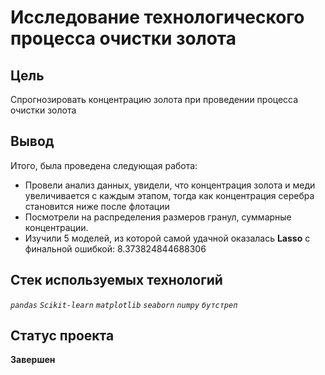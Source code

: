 #  Исследование технологического процесса очистки золота
## Цель
Спрогнозировать концентрацию золота при проведении процесса очистки золота
## Вывод
Итого, была проведена следующая работа:

* Провели анализ данных, увидели, что концентрация золота и меди увеличивается с каждым этапом, тогда как концентрация серебра становится ниже после флотации
* Посмотрели на распределения размеров гранул, суммарные концентрации.
* Изучили 5 моделей, из которой самой удачной оказалась __Lasso__ с финальной ошибкой: $8.373824844688306$

## Стек используемых технологий
*`pandas` `Scikit-learn` `matplotlib` `seaborn` `numpy` `бутстреп`*
## Статус проекта
**Завершен**